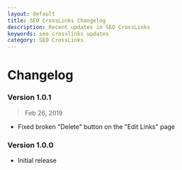 ```yaml
---
layout: default
title: SEO CrossLinks Changelog
description: Recent updates in SEO CrossLinks
keywords: seo crosslinks updates
category: SEO CrossLinks
---
```


# Changelog

### Version 1.0.1

> Feb 26, 2019

 -  Fixed broken "Delete" button on the "Edit Links" page

### Version 1.0.0

 -  Initial release
